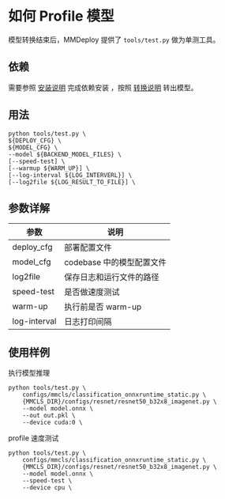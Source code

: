 # 如何 Profile 模型

模型转换结束后，MMDeploy 提供了 `tools/test.py` 做为单测工具。

## 依赖

需要参照 [安装说明](../01-how-to-build/build_from_source.md) 完成依赖安装
，按照 [转换说明](../02-how-to-run/convert_model.md) 转出模型。

## 用法

```shell
python tools/test.py \
${DEPLOY_CFG} \
${MODEL_CFG} \
--model ${BACKEND_MODEL_FILES} \
[--speed-test] \
[--warmup ${WARM_UP}] \
[--log-interval ${LOG_INTERVERL}] \
[--log2file ${LOG_RESULT_TO_FILE}] \
```

## 参数详解

|参数| 说明 |
| ------------ | ----------------------------------- |
| deploy_cfg   | 部署配置文件                         |
| model_cfg    | codebase 中的模型配置文件            |
| log2file     | 保存日志和运行文件的路径              |
| speed-test   | 是否做速度测试                       |
| warm-up      | 执行前是否 warm-up                   |
| log-interval | 日志打印间隔                         |


## 使用样例

执行模型推理
```shell
python tools/test.py \
    configs/mmcls/classification_onnxruntime_static.py \
    {MMCLS_DIR}/configs/resnet/resnet50_b32x8_imagenet.py \
    --model model.onnx \
    --out out.pkl \
    --device cuda:0 \
```

profile 速度测试
```shell
python tools/test.py \
    configs/mmcls/classification_onnxruntime_static.py \
    {MMCLS_DIR}/configs/resnet/resnet50_b32x8_imagenet.py \
    --model model.onnx \
    --speed-test \
    --device cpu \
```

